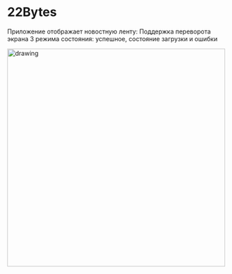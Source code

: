 # 22Bytes

Приложение отображает новостную ленту:
Поддержка переворота экрана
3 режима состояния: успешное, состояние загрузки и ошибки


<img src="source/app.gif" alt="drawing" height="500"/>



